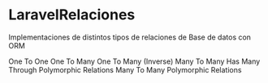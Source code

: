 # LaravelRelaciones
Implementaciones de distintos tipos de relaciones de Base de datos con ORM

One To One
One To Many
One To Many (Inverse)
Many To Many
Has Many Through
Polymorphic Relations
Many To Many Polymorphic Relations
